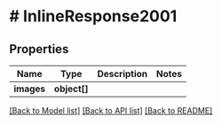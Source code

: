 # # InlineResponse2001

## Properties

Name | Type | Description | Notes
------------ | ------------- | ------------- | -------------
**images** | **object[]** |  | 

[[Back to Model list]](../../README.md#documentation-for-models) [[Back to API list]](../../README.md#documentation-for-api-endpoints) [[Back to README]](../../README.md)


